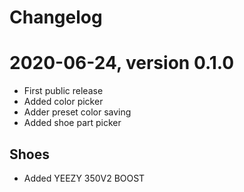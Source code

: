 # Changelog

# 2020-06-24, version 0.1.0

- First public release
- Added color picker
- Adder preset color saving
- Added shoe part picker

## Shoes
- Added YEEZY 350V2 BOOST



